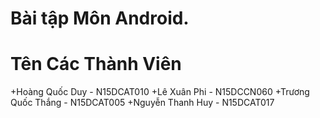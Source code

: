 
Bài tập Môn Android.
=======================
Tên Các Thành Viên
========================
+Hoàng Quốc Duy - N15DCAT010
+Lê Xuân Phi - N15DCCN060
+Trương Quốc Thắng - N15DCAT005
+Nguyễn Thanh Huy - N15DCAT017
